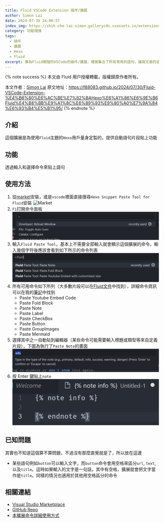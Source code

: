 ```yaml
---
title: Fluid VSCode Extension 插件/擴展
author: Simon Lai
date: 2024-07-30 14:00:57
index_img: https://shih-che-lai-simon.gallerycdn.vsassets.io/extensions/shih-che-lai-simon/hexo-snippet-paste-tool-for-fluid/2.0.0/1710780355692/Microsoft.VisualStudio.Services.Icons.Default
category: 功能增强
tags:
  - 插件
  - 擴展
  - Hexo
  - Fluid
excerpt: 專為Fluid開發的VSCode的插件/擴展，裡面集合了所有常用的語句，讓寫文章的過程更加流暢
---
```


{% note success %}
本文由 Fluid 用户授權轉載，版權歸原作者所有。

本文作者：[Simon Lai](https://f88083.github.io/)
原文地址：<https://f88083.github.io/2024/07/30/Fluid-VSCode-Extension-%E4%B8%80%E6%AC%BE%E7%82%BAHexo%E6%A1%86%E6%9E%B6Fluid%E4%B8%BB%E9%A1%8C%E6%89%93%E9%80%A0%E7%9A%84%E6%93%B4%E5%B1%95/>
{% endnote %}

## 介紹

這個擴展是為使用`Fluid`主題的`Hexo`用戶量身定製的，提供自動語句片段貼上功能

## 功能

透過輸入和選擇命令來貼上語句

## 使用方法

1. 從[market](https://marketplace.visualstudio.com/items?itemName=Shih-Che-Lai-Simon.hexo-snippet-paste-tool-for-fluid)安裝，或是`vscode`裡面直接搜尋`Hexo Snippet Paste Tool for Fluid`安裝
![Market](https://i.imgur.com/PEzdmlE.png)
1. `F1`打開命令面板
![Command palette](https://github.com/f88083/hexo-snippet-paste-tool-for-fluid/raw/HEAD/img/f1.png)
1. 輸入`Fluid Paste Tool`，基本上不需要全部輸入就會顯示這個擴展的命令，輸入幾個字符後應該會看到如下所示的命令列表
![Commands](https://github.com/f88083/hexo-snippet-paste-tool-for-fluid/raw/HEAD/img/commands.png)
1. 所有可用命令如下所列（大多數片段可以在[Fluid文件](https://hexo.fluid-dev.com/docs/en/guide/)中找到），詳細命令資訊可以在我的[筆記](https://hackmd.io/@simonlai23/HJGxJqQCp)中找到
    * Paste Youtube Embed Code
    * Paste Fold Block
    * Paste Note
    * Paste Label
    * Paste CheckBox
    * Paste Button
    * Paste GroupImages
    * Paste Mermaid
1. 選擇其中之一自動貼到編輯器（某些命令可能需要輸入標題或類型等來自定義片段），下圖為執行了`Paste Note`的畫面
![Customize command](https://github.com/f88083/hexo-snippet-paste-tool-for-fluid/raw/HEAD/img/paste-note.png)
1. 按 Enter 鍵貼上`note`
![Snippet pasted](https://github.com/f88083/hexo-snippet-paste-tool-for-fluid/raw/HEAD/img/pasted-note.png)

## 已知問題

其實也不知道這個算不算問題，不過沒有那麼直覺就是了，所以放在這邊

* 某些語句例如`button`可以輸入文字，而`button`命令會用空格來區分`url`, `text`, 以及`title`。這時如果輸入的文字是一句話，其中有空格，擴展就會把文字當作是`title`。同樣的情況也適用於其他用空格區分的命令

## 相關連結

* [Visual Studio Marketplace](https://marketplace.visualstudio.com/items?itemName=Shih-Che-Lai-Simon.hexo-snippet-paste-tool-for-fluid)
* [GitHub Repo](https://github.com/f88083/hexo-snippet-paste-tool-for-fluid)
* [本擴展命令詳細使用方式](https://hackmd.io/@simonlai23/HJGxJqQCp)
